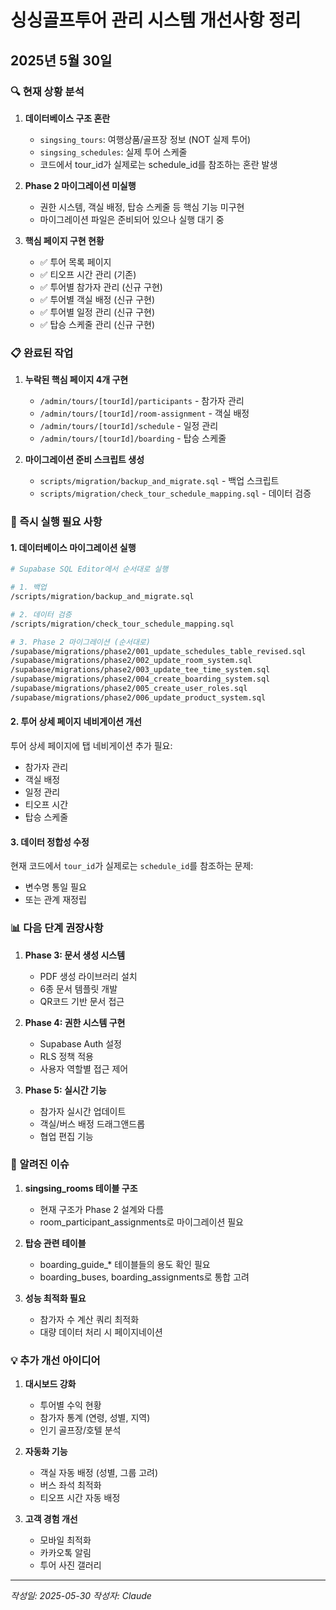 # 싱싱골프투어 관리 시스템 개선사항 정리
## 2025년 5월 30일

### 🔍 현재 상황 분석

1. **데이터베이스 구조 혼란**
   - `singsing_tours`: 여행상품/골프장 정보 (NOT 실제 투어)
   - `singsing_schedules`: 실제 투어 스케줄
   - 코드에서 tour_id가 실제로는 schedule_id를 참조하는 혼란 발생

2. **Phase 2 마이그레이션 미실행**
   - 권한 시스템, 객실 배정, 탑승 스케줄 등 핵심 기능 미구현
   - 마이그레이션 파일은 준비되어 있으나 실행 대기 중

3. **핵심 페이지 구현 현황**
   - ✅ 투어 목록 페이지
   - ✅ 티오프 시간 관리 (기존)
   - ✅ 투어별 참가자 관리 (신규 구현)
   - ✅ 투어별 객실 배정 (신규 구현)
   - ✅ 투어별 일정 관리 (신규 구현)
   - ✅ 탑승 스케줄 관리 (신규 구현)

### 📋 완료된 작업

1. **누락된 핵심 페이지 4개 구현**
   - `/admin/tours/[tourId]/participants` - 참가자 관리
   - `/admin/tours/[tourId]/room-assignment` - 객실 배정
   - `/admin/tours/[tourId]/schedule` - 일정 관리
   - `/admin/tours/[tourId]/boarding` - 탑승 스케줄

2. **마이그레이션 준비 스크립트 생성**
   - `scripts/migration/backup_and_migrate.sql` - 백업 스크립트
   - `scripts/migration/check_tour_schedule_mapping.sql` - 데이터 검증

### 🚀 즉시 실행 필요 사항

#### 1. **데이터베이스 마이그레이션 실행**

```bash
# Supabase SQL Editor에서 순서대로 실행

# 1. 백업
/scripts/migration/backup_and_migrate.sql

# 2. 데이터 검증
/scripts/migration/check_tour_schedule_mapping.sql

# 3. Phase 2 마이그레이션 (순서대로)
/supabase/migrations/phase2/001_update_schedules_table_revised.sql
/supabase/migrations/phase2/002_update_room_system.sql
/supabase/migrations/phase2/003_update_tee_time_system.sql
/supabase/migrations/phase2/004_create_boarding_system.sql
/supabase/migrations/phase2/005_create_user_roles.sql
/supabase/migrations/phase2/006_update_product_system.sql
```

#### 2. **투어 상세 페이지 네비게이션 개선**

투어 상세 페이지에 탭 네비게이션 추가 필요:
- 참가자 관리
- 객실 배정
- 일정 관리
- 티오프 시간
- 탑승 스케줄

#### 3. **데이터 정합성 수정**

현재 코드에서 `tour_id`가 실제로는 `schedule_id`를 참조하는 문제:
- 변수명 통일 필요
- 또는 관계 재정립

### 📊 다음 단계 권장사항

1. **Phase 3: 문서 생성 시스템**
   - PDF 생성 라이브러리 설치
   - 6종 문서 템플릿 개발
   - QR코드 기반 문서 접근

2. **Phase 4: 권한 시스템 구현**
   - Supabase Auth 설정
   - RLS 정책 적용
   - 사용자 역할별 접근 제어

3. **Phase 5: 실시간 기능**
   - 참가자 실시간 업데이트
   - 객실/버스 배정 드래그앤드롭
   - 협업 편집 기능

### 🐛 알려진 이슈

1. **singsing_rooms 테이블 구조**
   - 현재 구조가 Phase 2 설계와 다름
   - room_participant_assignments로 마이그레이션 필요

2. **탑승 관련 테이블**
   - boarding_guide_* 테이블들의 용도 확인 필요
   - boarding_buses, boarding_assignments로 통합 고려

3. **성능 최적화 필요**
   - 참가자 수 계산 쿼리 최적화
   - 대량 데이터 처리 시 페이지네이션

### 💡 추가 개선 아이디어

1. **대시보드 강화**
   - 투어별 수익 현황
   - 참가자 통계 (연령, 성별, 지역)
   - 인기 골프장/호텔 분석

2. **자동화 기능**
   - 객실 자동 배정 (성별, 그룹 고려)
   - 버스 좌석 최적화
   - 티오프 시간 자동 배정

3. **고객 경험 개선**
   - 모바일 최적화
   - 카카오톡 알림
   - 투어 사진 갤러리

---
*작성일: 2025-05-30*
*작성자: Claude*
